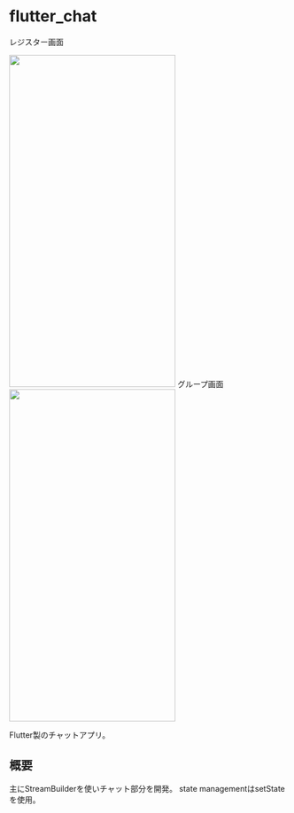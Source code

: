 # flutter_chat
レジスター画面

<img width="300" height="600" src="https://user-images.githubusercontent.com/76618285/204978156-8908f9a2-e6a4-4ab2-a36c-2e84422e9c50.png" alt="">
グループ画面

<img width="300" height="600" src="https://user-images.githubusercontent.com/76618285/204978031-e006eed8-0a2a-48b5-9ad8-044cef6c2a8a.png" alt="">

Flutter製のチャットアプリ。

## 概要
主にStreamBuilderを使いチャット部分を開発。
state managementはsetStateを使用。



